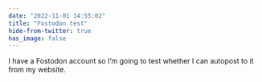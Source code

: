 ```yaml
---
date: "2022-11-01 14:55:02"
title: "Fostodon test"
hide-from-twitter: true
has_image: false
---
```


I have a Fostodon account so I’m going to test whether I can autopost to it from my website.
